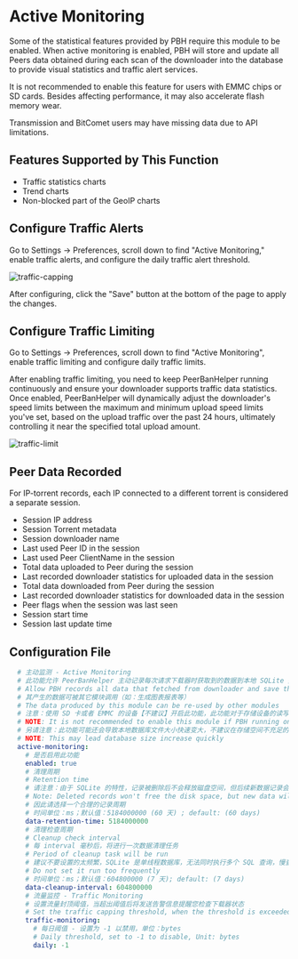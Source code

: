 # Active Monitoring

Some of the statistical features provided by PBH require this module to be enabled.
When active monitoring is enabled, PBH will store and update all Peers data obtained during each scan of the downloader into the database to provide visual statistics and traffic alert services.

It is not recommended to enable this feature for users with EMMC chips or SD cards. Besides affecting performance, it may also accelerate flash memory wear.

Transmission and BitComet users may have missing data due to API limitations.

## Features Supported by This Function

* Traffic statistics charts
* Trend charts
* Non-blocked part of the GeoIP charts

## Configure Traffic Alerts

Go to Settings -> Preferences, scroll down to find "Active Monitoring," enable traffic alerts, and configure the daily traffic alert threshold.

![traffic-capping](./assets/traffic-capping.jpg)

After configuring, click the "Save" button at the bottom of the page to apply the changes.

## Configure Traffic Limiting

Go to Settings -> Preferences, scroll down to find "Active Monitoring", enable traffic limiting and configure daily traffic limits.

After enabling traffic limiting, you need to keep PeerBanHelper running continuously and ensure your downloader supports traffic data statistics. Once enabled, PeerBanHelper will dynamically adjust the downloader's speed limits between the maximum and minimum upload speed limits you've set, based on the upload traffic over the past 24 hours, ultimately controlling it near the specified total upload amount.

![traffic-limit](./assets/trafficlimit.png)

## Peer Data Recorded

For IP-torrent records, each IP connected to a different torrent is considered a separate session.

* Session IP address
* Session Torrent metadata
* Session downloader name
* Last used Peer ID in the session
* Last used Peer ClientName in the session
* Total data uploaded to Peer during the session
* Last recorded downloader statistics for uploaded data in the session
* Total data downloaded from Peer during the session
* Last recorded downloader statistics for downloaded data in the session
* Peer flags when the session was last seen
* Session start time
* Session last update time

## Configuration File

```yaml
  # 主动监测 - Active Monitoring
  # 此功能允许 PeerBanHelper 主动记录每次请求下载器时获取到的数据到本地 SQLite 数据库中
  # Allow PBH records all data that fetched from downloader and save them into SQLite database
  # 其产生的数据可被其它模块调用（如：生成图表报表等）
  # The data produced by this module can be re-used by other modules
  # 注意：使用 SD 卡或者 EMMC 的设备【不建议】开启此功能，此功能对于存储设备的读写压力较高，可能加快 Flash 存储芯片磨损或导致存储设备过热
  # NOTE: It is not recommended to enable this module if PBH running on SDCard or EMMC Flash chip.
  # 另请注意：此功能可能还会导致本地数据库文件大小快速变大，不建议在存储空间不充足的存储设备上使用此功能
  # NOTE: This may lead database size increase quickly
  active-monitoring:
    # 是否启用此功能
    enabled: true
    # 清理周期
    # Retention time
    # 请注意：由于 SQLite 的特性，记录被删除后不会释放磁盘空间，但后续新数据记录会重新利用此部分空间
    # Note: Deleted records won't free the disk space, but new data will reuse those parts of space due SQLite internal design
    # 因此请选择一个合理的记录周期
    # 时间单位：ms；默认值：5184000000 (60 天) ; default: (60 days)
    data-retention-time: 5184000000
    # 清理检查周期
    # Cleanup check interval
    # 每 interval 毫秒后，将进行一次数据清理任务
    # Period of cleanup task will be run
    # 建议不要设置的太频繁，SQLite 是单线程数据库，无法同时执行多个 SQL 查询，慢查询可能导致 PBH 数据写入延迟/耗尽运行 RAM
    # Do not set it run too frequently
    # 时间单位：ms；默认值：604800000 (7 天); default: (7 days)
    data-cleanup-interval: 604800000
    # 流量监控 - Traffic Monitoring
    # 设置流量封顶阈值，当超出阈值后将发送告警信息提醒您检查下载器状态
    # Set the traffic capping threshold, when the threshold is exceeded, an alert message will be sent to remind you to check the status of the downloader.
    traffic-monitoring:
      # 每日阈值 - 设置为 -1 以禁用，单位：bytes
      # Daily threshold, set to -1 to disable, Unit: bytes
      daily: -1
```